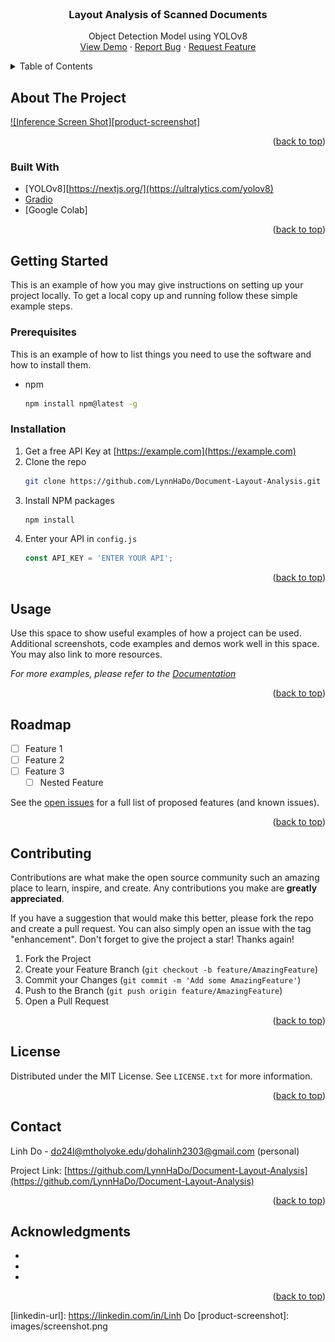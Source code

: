 <div id="top"></div>
<!--
*** Thanks for checking out the Best-README-Template. If you have a suggestion
*** that would make this better, please fork the repo and create a pull request
*** or simply open an issue with the tag "enhancement".
*** Don't forget to give the project a star!
*** Thanks again! Now go create something AMAZING! :D
-->



<!-- PROJECT SHIELDS -->
<!--
*** I'm using markdown "reference style" links for readability.
*** Reference links are enclosed in brackets [ ] instead of parentheses ( ).
*** See the bottom of this document for the declaration of the reference variables
*** for contributors-url, forks-url, etc. This is an optional, concise syntax you may use.
*** https://www.markdownguide.org/basic-syntax/#reference-style-links
-->


<!-- PROJECT LOGO -->
<br />
<div align="center">

<h3 align="center">Layout Analysis of Scanned Documents</h3>

  <p align="center">
    Object Detection Model using YOLOv8
    <br />
    <a href="https://github.com/LynnHaDo/Document-Layout-Analysis">View Demo</a>
    ·
    <a href="https://github.com/LynnHaDo/Document-Layout-Analysis/issues">Report Bug</a>
    ·
    <a href="https://github.com/LynnHaDo/Document-Layout-Analysis/issues">Request Feature</a>
  </p>
</div>

<!-- TABLE OF CONTENTS -->
<details>
  <summary>Table of Contents</summary>
  <ol>
    <li>
      <a href="#about-the-project">About The Project</a>
      <ul>
        <li><a href="#built-with">Built With</a></li>
      </ul>
    </li>
    <li>
      <a href="#getting-started">Getting Started</a>
      <ul>
        <li><a href="#prerequisites">Prerequisites</a></li>
        <li><a href="#installation">Installation</a></li>
      </ul>
    </li>
    <li><a href="#usage">Usage</a></li>
    <li><a href="#roadmap">Roadmap</a></li>
    <li><a href="#contributing">Contributing</a></li>
    <li><a href="#license">License</a></li>
    <li><a href="#contact">Contact</a></li>
    <li><a href="#acknowledgments">Acknowledgments</a></li>
  </ol>
</details>



<!-- ABOUT THE PROJECT -->
## About The Project

[![Inference Screen Shot][product-screenshot]](https://example.com)

<p align="right">(<a href="#top">back to top</a>)</p>


### Built With

* [YOLOv8][https://nextjs.org/](https://ultralytics.com/yolov8)
* [Gradio](https://www.gradio.app/)
* [Google Colab]

<p align="right">(<a href="#top">back to top</a>)</p>

<!-- GETTING STARTED -->
## Getting Started

This is an example of how you may give instructions on setting up your project locally.
To get a local copy up and running follow these simple example steps.

### Prerequisites

This is an example of how to list things you need to use the software and how to install them.
* npm
  ```sh
  npm install npm@latest -g
  ```

### Installation

1. Get a free API Key at [https://example.com](https://example.com)
2. Clone the repo
   ```sh
   git clone https://github.com/LynnHaDo/Document-Layout-Analysis.git
   ```
3. Install NPM packages
   ```sh
   npm install
   ```
4. Enter your API in `config.js`
   ```js
   const API_KEY = 'ENTER YOUR API';
   ```

<p align="right">(<a href="#top">back to top</a>)</p>



<!-- USAGE EXAMPLES -->
## Usage

Use this space to show useful examples of how a project can be used. Additional screenshots, code examples and demos work well in this space. You may also link to more resources.

_For more examples, please refer to the [Documentation](https://example.com)_

<p align="right">(<a href="#top">back to top</a>)</p>



<!-- ROADMAP -->
## Roadmap

- [ ] Feature 1
- [ ] Feature 2
- [ ] Feature 3
    - [ ] Nested Feature

See the [open issues](https://github.com/LynnHaDo/Document-Layout-Analysis/issues) for a full list of proposed features (and known issues).

<p align="right">(<a href="#top">back to top</a>)</p>



<!-- CONTRIBUTING -->
## Contributing

Contributions are what make the open source community such an amazing place to learn, inspire, and create. Any contributions you make are **greatly appreciated**.

If you have a suggestion that would make this better, please fork the repo and create a pull request. You can also simply open an issue with the tag "enhancement".
Don't forget to give the project a star! Thanks again!

1. Fork the Project
2. Create your Feature Branch (`git checkout -b feature/AmazingFeature`)
3. Commit your Changes (`git commit -m 'Add some AmazingFeature'`)
4. Push to the Branch (`git push origin feature/AmazingFeature`)
5. Open a Pull Request

<p align="right">(<a href="#top">back to top</a>)</p>



<!-- LICENSE -->
## License

Distributed under the MIT License. See `LICENSE.txt` for more information.

<p align="right">(<a href="#top">back to top</a>)</p>



<!-- CONTACT -->
## Contact

Linh Do - do24l@mtholyoke.edu/dohalinh2303@gmail.com (personal)

Project Link: [https://github.com/LynnHaDo/Document-Layout-Analysis](https://github.com/LynnHaDo/Document-Layout-Analysis)

<p align="right">(<a href="#top">back to top</a>)</p>



<!-- ACKNOWLEDGMENTS -->
## Acknowledgments

* []()
* []()
* []()

<p align="right">(<a href="#top">back to top</a>)</p>



<!-- MARKDOWN LINKS & IMAGES -->
<!-- https://www.markdownguide.org/basic-syntax/#reference-style-links -->
[contributors-shield]: https://img.shields.io/github/contributors/LynnHaDo/Document-Layout-Analysis.svg?style=for-the-badge
[contributors-url]: https://github.com/LynnHaDo/Document-Layout-Analysis/graphs/contributors
[forks-shield]: https://img.shields.io/github/forks/LynnHaDo/Document-Layout-Analysis.svg?style=for-the-badge
[forks-url]: https://github.com/LynnHaDo/Document-Layout-Analysis/network/members
[stars-shield]: https://img.shields.io/github/stars/LynnHaDo/Document-Layout-Analysis.svg?style=for-the-badge
[stars-url]: https://github.com/LynnHaDo/Document-Layout-Analysis/stargazers
[issues-shield]: https://img.shields.io/github/issues/LynnHaDo/Document-Layout-Analysis.svg?style=for-the-badge
[issues-url]: https://github.com/LynnHaDo/Document-Layout-Analysis/issues
[license-shield]: https://img.shields.io/github/license/LynnHaDo/Document-Layout-Analysis.svg?style=for-the-badge
[license-url]: https://github.com/LynnHaDo/Document-Layout-Analysis/blob/master/LICENSE.txt
[linkedin-shield]: https://img.shields.io/badge/-LinkedIn-black.svg?style=for-the-badge&logo=linkedin&colorB=555
[linkedin-url]: https://linkedin.com/in/Linh Do
[product-screenshot]: images/screenshot.png
